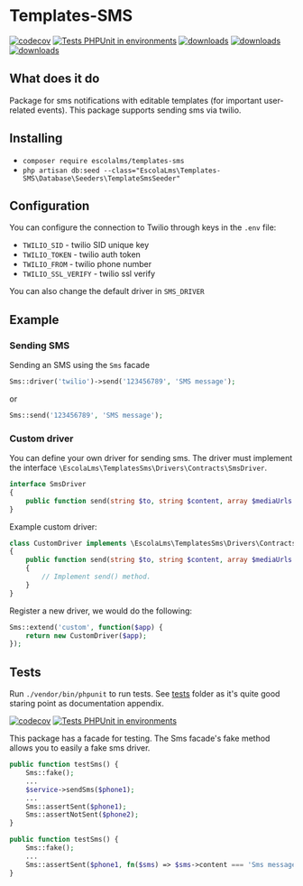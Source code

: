 # Templates-SMS
[![codecov](https://codecov.io/gh/EscolaLMS/Templates-SMS/branch/main/graph/badge.svg?token=O91FHNKI6R)](https://codecov.io/gh/EscolaLMS/Templates-SMS)
[![Tests PHPUnit in environments](https://github.com/EscolaLMS/Templates-SMS/actions/workflows/test.yml/badge.svg)](https://github.com/EscolaLMS/Templates-SMS/actions/workflows/test.yml)
[![downloads](https://img.shields.io/packagist/dt/escolalms/templates-sms)](https://packagist.org/packages/escolalms/templates-sms)
[![downloads](https://img.shields.io/packagist/v/escolalms/templates-sms)](https://packagist.org/packages/escolalms/templates-sms)
[![downloads](https://img.shields.io/packagist/l/escolalms/templates-sms)](https://packagist.org/packages/escolalms/templates-sms)

## What does it do
Package for sms notifications with editable templates (for important user-related events).
This package supports sending sms via twilio.

## Installing
- `composer require escolalms/templates-sms`
- `php artisan db:seed --class="EscolaLms\Templates-SMS\Database\Seeders\TemplateSmsSeeder"`

## Configuration
You can configure the connection to Twilio through keys in the `.env` file:
- `TWILIO_SID` - twilio SID unique key 
- `TWILIO_TOKEN` - twilio auth token
- `TWILIO_FROM` - twilio phone number
- `TWILIO_SSL_VERIFY` - twilio ssl verify

You can also change the default driver in `SMS_DRIVER`

## Example
### Sending SMS
Sending an SMS using the `Sms` facade
```php
Sms::driver('twilio')->send('123456789', 'SMS message');
````
or
```php
Sms::send('123456789', 'SMS message');
```

### Custom driver
You can define your own driver for sending sms. The driver must implement the interface `\EscolaLms\TemplatesSms\Drivers\Contracts\SmsDriver`.

```php
interface SmsDriver
{
    public function send(string $to, string $content, array $mediaUrls = [], array $params = []): bool;
}
```

Example custom driver:
```php
class CustomDriver implements \EscolaLms\TemplatesSms\Drivers\Contracts\SmsDriver
{
    public function send(string $to, string $content, array $mediaUrls = [], $params = []): bool
    {
        // Implement send() method.
    }
}
```

Register a new driver, we would do the following:
```php
Sms::extend('custom', function($app) {
    return new CustomDriver($app);
});
```


## Tests
Run `./vendor/bin/phpunit` to run tests. See [tests](tests) folder as it's quite good staring point as documentation appendix.

[![codecov](https://codecov.io/gh/EscolaLMS/Templates-SMS/branch/main/graph/badge.svg?token=O91FHNKI6R)](https://codecov.io/gh/EscolaLMS/Templates-SMS)
[![Tests PHPUnit in environments](https://github.com/EscolaLMS/Templates-SMS/actions/workflows/test.yml/badge.svg)](https://github.com/EscolaLMS/Templates-SMS/actions/workflows/test.yml)

This package has a facade for testing.
The Sms facade's fake method allows you to easily a fake sms driver.

```php
public function testSms() {
    Sms::fake();
    ...
    $service->sendSms($phone1);
    ...
    Sms::assertSent($phone1);
    Sms::assertNotSent($phone2);
}
```

```php
public function testSms() {
    Sms::fake();
    ...
    Sms::assertSent($phone1, fn($sms) => $sms->content === 'Sms message');
}
```

